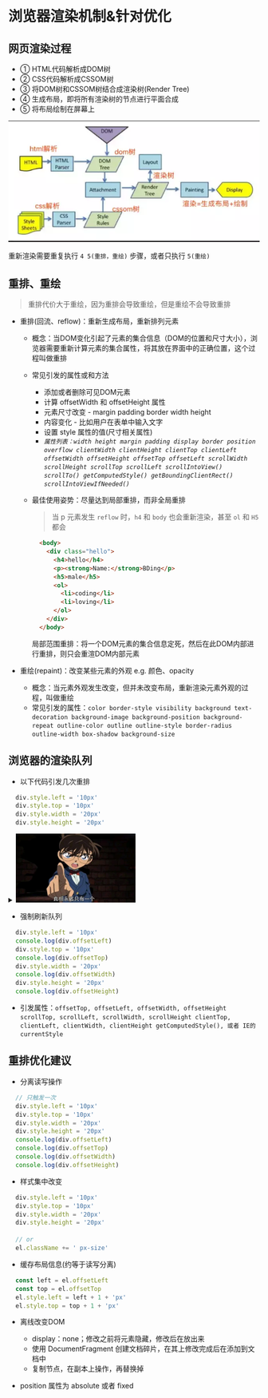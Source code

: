 # 浏览器渲染机制&针对优化

## 网页渲染过程

+ ① HTML代码解析成DOM树
+ ② CSS代码解析成CSSOM树
+ ③ 将DOM树和CSSOM树结合成渲染树(Render Tree)
+ ④ 生成布局，即将所有渲染树的节点进行平面合成
+ ⑤ 将布局绘制在屏幕上

![文字](./assets/repaint-reflow.webp)

重新渲染需要重复执行 `4 5(重排，重绘)` 步骤，或者只执行 `5(重绘)`

## 重排、重绘

> 重排代价大于重绘，因为重排会导致重绘，但是重绘不会导致重排

+ 重排(回流、reflow)：重新生成布局，重新排列元素
  + 概念：当DOM变化引起了元素的集合信息（DOM的位置和尺寸大小），浏览器需要重新计算元素的集合属性，将其放在界面中的正确位置，这个过程叫做重排

  + 常见引发的属性或和方法
    + 添加或者删除可见DOM元素
    + 计算 offsetWidth 和 offsetHeight 属性
    + 元素尺寸改变 - margin padding border width height
    + 内容变化 - 比如用户在表单中输入文字
    + 设置 style 属性的值(尺寸相关属性)
    + *`属性列表：width height margin padding display border position overflow clientWidth clientHeight clientTop clientLeft offsetWidth offsetHeight offsetTop offsetLeft scrollWidth scrollHeight scrollTop scrollLeft scrollIntoView() scrollTo() getComputedStyle() getBoundingClientRect() scrollIntoViewIfNeeded()`*
  
  + 最佳使用姿势：尽量达到局部重排，而非全局重排
    > 当 p 元素发生 `reflow` 时，`h4` 和 `body` 也会重新渲染，甚至 `ol` 和 `H5` 都会
    ```html
      <body>
        <div class="hello">
          <h4>hello</h4>
          <p><strong>Name:</strong>BDing</p>
          <h5>male</h5>
          <ol>
            <li>coding</li>
            <li>loving</li>
          </ol>
        </div>
      </body>
    ```
    局部范围重排：将一个DOM元素的集合信息定死，然后在此DOM内部进行重排，则只会重渲DOM内部元素

+ 重绘(repaint)：改变某些元素的外观 e.g. 颜色、opacity
  + 概念：当元素外观发生改变，但并未改变布局，重新渲染元素外观的过程，叫做重绘
  + 常见引发的属性：`color border-style visibility background text-decoration background-image background-position background-repeat outline-color outline outline-style border-radius outline-width box-shadow background-size`

## 浏览器的渲染队列

+ 以下代码引发几次重排

```js
  div.style.left = '10px'
  div.style.top = '10px'
  div.style.width = '20px'
  div.style.height = '20px'
```

<details>
  <summary><img src="./assets/新叽滋哇.jpg" width="240px"></summary>
  答案是：一次<br>
  原因：得益于浏览器的 <strong>渲染队列机制</strong> 当我们触发 <strong>重排</strong>或者<strong>重绘</strong>时，浏览器会将该操作放进渲染队列，等到队列中的操作达到 <strong>一定的数量或者一定的时间间隔</strong> 时，浏览器会批量执行这些操作
</details>

+ 强制刷新队列

```js
  div.style.left = '10px'
  console.log(div.offsetLeft)
  div.style.top = '10px'
  console.log(div.offsetTop)
  div.style.width = '20px'
  console.log(div.offsetWidth)
  div.style.height = '20px'
  console.log(div.offsetHeight)
```

+ 引发属性：`offsetTop, offsetLeft, offsetWidth, offsetHeight scrollTop, scrollLeft, scrollWidth, scrollHeight clientTop, clientLeft, clientWidth, clientHeight getComputedStyle(), 或者 IE的 currentStyle`

## 重排优化建议

+ 分离读写操作

```js
  // 只触发一次
  div.style.left = '10px'
  div.style.top = '10px'
  div.style.width = '20px'
  div.style.height = '20px'
  console.log(div.offsetLeft)
  console.log(div.offsetTop)
  console.log(div.offsetWidth)
  console.log(div.offsetHeight)
```

+ 样式集中改变

```js
  div.style.left = '10px'
  div.style.top = '10px'
  div.style.width = '20px'
  div.style.height = '20px'

  // or
  el.className += ' px-size'
```

+ 缓存布局信息(约等于读写分离)

```js
  const left = el.offsetLeft
  const top = el.offsetTop
  el.style.left = left + 1 + 'px'
  el.style.top = top + 1 + 'px'
```

+ 离线改变DOM
  + display：none；修改之前将元素隐藏，修改后在放出来
  + 使用 DocumentFragment 创建文档碎片，在其上修改完成后在添加到文档中
  + 复制节点，在副本上操作，再替换掉

+ position 属性为 absolute 或者 fixed
